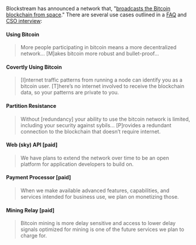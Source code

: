 Blockstream has announced a network that, "[broadcasts the Bitcoin blockchain from space](https://blockstream.com/satellite)." There are several use cases outlined in a [FAQ](https://blockstream.com/satellite/faq/) and [CSO interview](https://github.com/libbitcoin/libbitcoin/wiki/Translation:-Bitcoin-Satellite-Mining-Decentralization):

#### Using Bitcoin
> More people participating in bitcoin means a more decentralized network... [M]akes bitcoin more robust and bullet-proof...

#### Covertly Using Bitcoin
> [I]nternet traffic patterns from running a node can identify you as a bitcoin user. [T]here’s no internet involved to receive the blockchain data, so your patterns are private to you.

#### Partition Resistance
> Without [redundancy] your ability to use the bitcoin network is limited, including your security against sybils... [P]rovides a redundant connection to the blockchain that doesn’t require internet. 

#### Web (sky) API [paid]
> We have plans to extend the network over time to be an open platform for application developers to build on.

#### Payment Processor [paid]
> When we make available advanced features, capabilities, and services intended for business use, we plan on monetizing those.

#### Mining Relay [paid]
> Bitcoin mining is more delay sensitive and access to lower delay signals optimized for mining is one of the future services we plan to charge for.

